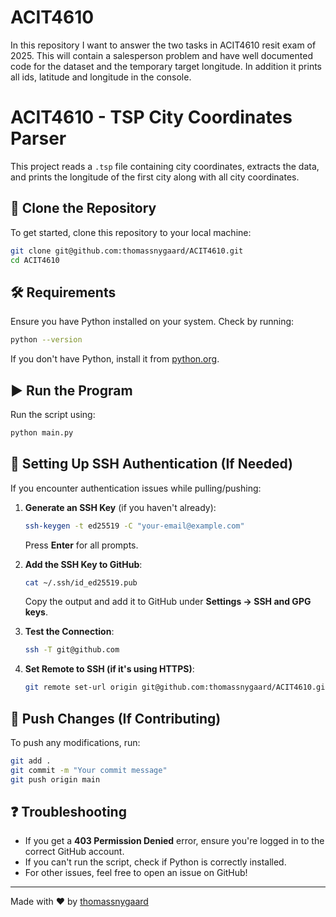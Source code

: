# ACIT4610
In this repository I want to answer the two tasks in ACIT4610 resit exam of 2025. This will contain a salesperson problem and have well documented code for the dataset and the temporary target longitude. In addition it prints all ids, latitude and longitude in the console.

# ACIT4610 - TSP City Coordinates Parser

This project reads a `.tsp` file containing city coordinates, extracts the data, and prints the longitude of the first city along with all city coordinates.

## 👥 Clone the Repository

To get started, clone this repository to your local machine:

```bash
git clone git@github.com:thomassnygaard/ACIT4610.git
cd ACIT4610
```

## 🛠 Requirements

Ensure you have Python installed on your system. Check by running:

```bash
python --version
```

If you don't have Python, install it from [python.org](https://www.python.org/downloads/).

## ▶️ Run the Program

Run the script using:

```bash
python main.py
```

## 🔑 Setting Up SSH Authentication (If Needed)

If you encounter authentication issues while pulling/pushing:

1. **Generate an SSH Key** (if you haven't already):
   ```bash
   ssh-keygen -t ed25519 -C "your-email@example.com"
   ```
   Press **Enter** for all prompts.

2. **Add the SSH Key to GitHub**:
   ```bash
   cat ~/.ssh/id_ed25519.pub
   ```
   Copy the output and add it to GitHub under **Settings → SSH and GPG keys**.

3. **Test the Connection**:
   ```bash
   ssh -T git@github.com
   ```

4. **Set Remote to SSH (if it's using HTTPS)**:
   ```bash
   git remote set-url origin git@github.com:thomassnygaard/ACIT4610.git
   ```

## 🚀 Push Changes (If Contributing)

To push any modifications, run:

```bash
git add .
git commit -m "Your commit message"
git push origin main
```

## ❓ Troubleshooting

- If you get a **403 Permission Denied** error, ensure you're logged in to the correct GitHub account.
- If you can't run the script, check if Python is correctly installed.
- For other issues, feel free to open an issue on GitHub!

---
Made with ❤️ by [thomassnygaard](https://github.com/thomassnygaard)

